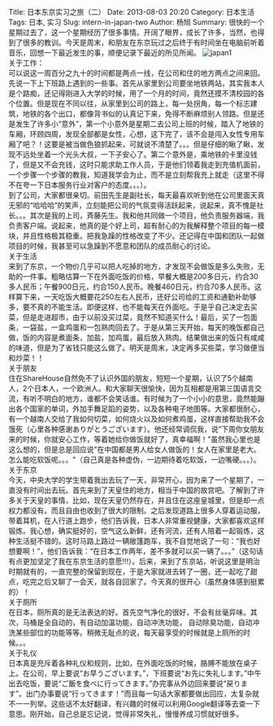 Title: 日本东京实习之旅（二）
Date: 2013-08-03 20:20
Category: 日本生活
Tags: 日本, 实习
Slug: intern-in-japan-two
Author: 杨旭
Summary: 很快的一个星期过去了，这一个星期经历了很多事情。开阔了眼界，成长了许多，当然，也得到了很多的教训。今天是周末，和朋友在东京玩过之后终于有时间坐在电脑前听着音乐，回想一下最近发生的事，顺便记录下最近的所见所闻。
![japan1](https://raw.githubusercontent.com/yangasahi/yangasahi.github.com/master/blogImg/img3.JPG)  
关于工作：  
可以说这一周百分之九十的时间都是两点一线，在公司和住的地方两点之间来回。先说一下上下班路上遇到的一些事。首先从家里到公司要坐地铁两站，其实我本人是个路痴，还记得刚进入大学的时候，用了一个月的时间，竟然还摸不清校园的各个位置。但是现在不同以往，从家里到公司的路上，每一处拐角，每一个标志建筑，地铁的各个出口，都像背书似的认真记下来，免得不断麻烦别人领路。但是还是发生了许多小“意外”，第一个小意外是星期二去公司上班的时候，踏入了地铁的车厢，环顾四周，发现全部都是女性，心想，这下完了，该不会是闯入女性专用车厢了吧？！这要是被当做色狼抓起来，可就说不清楚了。。。但是仔细的瞅了瞅，发现不远处坐着一个光头大叔，一下子安心了。第二个意外是，乘地铁的卡里没钱了，但是又不会充钱，这时只能求助工作人员，于是他们领着我走到充值机面前，一个步骤一个步骤的教我，知道我学会为止，而不是立刻帮我充上就走（这里不得不在夸一下日本服务行业对客户的态度。。。）。     
到了公司，大家都很亲切。前田先生是副社长，每天最喜欢听到他在公司里面天真无邪的“哈哈哈”的笑声，立刻能把公司的气氛变得活跃起来，说起来，真不愧是社长。。。其次是我的上司，斉藤先生。我和他共同做一个项目，他负责服务器端，我负责客户端。说起来，他真的是个好上司，超有耐心的为我解释整个项目的每一模块，并且性格极其稳重。把我急躁的性格改变了不少。还记得在中国和团队一起做项目的时候，我甚至可以急躁到不愿意和团队的成员耐心的讨论。  
关于生活  
来到了东京，一个物价几乎可以把人吃掉的地方，才发现不会做饭是多么失败，无助的一件事。粗略估算一下在外面吃饭的价格，早餐大概是200多日元，约合30多人民币；午餐900日元，约合150人民币。晚餐460日元，约合70多人民币。这样算下来，一天吃饭大概要花250左右人民币，还好公司给的工资和通勤补助够多，要不真的不能生活。即便这样，也不能每天在外面吃。于是乎自己决定去买菜，但是走进超市，由于以前没买过菜，竟然不知道买什么！最后，买了一包面条，一袋盐，一盒鸡蛋和一包熟肉回去了。于是从第三天开始，每天的晚饭都自己做，饭的内容是煮面条，加盐，加鸡蛋，最后放入熟肉。结果做出来的饭只有咸咸的味道，但是为了省钱只能这么做了。明天是周末，决定再多买些菜，学习做便当和炒菜！！   
关于朋友  
住在ShareHouse自然免不了认识外国的朋友，短短一个星期，认识了5个越南人，2个日本人，一个欧洲人。和大家聊天很愉快，因为互相都是用第三国语言交流，有听不明白的地方，谁都不会笑话谁。有时候为了一个小小的意思，竟然能蹦出各个国家的单词，外加手舞足蹈的姿势，以及各种电子地图等。大家都很耐心，有一个越南人交给了我如何切菜，如何烧火以及如何煮鸡蛋，这样直接帮助我不会饿死（心里各种感谢ありがとうございます）。他还经常调侃我，说“下周你女朋友来的时候，你就安心工作，等着她给你做饭就好了，真幸福啊！”虽然我心里也是这么想的，但是总是回应说"在中国都是男人给女人做饭的！女人在家里是老大。怎么能吃软饭呢。。。"（自己真是各种虚伪，一边期待着吃软饭，一边嘴硬。。。）。  
关于东京  
今天，中央大学的学生带着我出去玩了一天，非常开心，因为来了一个星期了，一直没有时间出去玩。首先来到了天皇住的地方，相当于中国的故宫吧。了解到了许多关于天皇的事情，比如，现在天皇仍然存在，并且住在这座皇城里，但是却一点权力都没有。而且自由也收到了很大的限制。之后发现道路上很多人穿着运动服，带着耳机，在人行道上跑步，他们告诉我，日本人非常重视健康，大家都喜欢这样锻炼。我心想，确实挺好的，空气这么新鲜，还有河流，还有人陪着一起锻炼，这种生活挺不错的。这时马路上路过一辆敞篷跑车，我不自觉地说了一句：“我也好想要啊！”，他们告诉我：“在日本工作两年，差不多就可以买一辆了。。。”（这句话有点更加坚定了我在东京生活的意愿!!!）。后来，来到了东京站，听说这里是明治时期就有的，一直完整的保留到现在，于是大家就进去转了一圈，还一起吃了甜点，吃完之后又聊了一会天，就各自回家了。今天真的很开心（虽然身体感到挺累的）！  
关于厕所  
在日本，厕所真的是无法表达的好。首先空气净化的很好，不会有丝毫异味。其次，马桶是全自动的，有自动加温功能，自动冲洗功能， 自动除臭功能，自动冲洗某些部位的功能等等。稍微无耻点的说，每天最享受的时候就是上厕所的时候。。。  
关于礼仪  
日本真是充斥着各种礼仪和规则，比如，在外面吃饭的时候，胳膊不能放在桌子上。在公司，早上要说“お早うございます。”，下班要说“お先に失礼します。”中午出去吃饭，要说“ご飯を食べに行ってきます。”办完事从外边回来要说“戻ります”。出门办事要说“行ってきます！”而且每一句话大家都要做出回应，太复杂就不一一列举。这些话不太好翻译，有兴趣的时候可以利用Google翻译等去查一下意思。刚开始，自己总是忘记说，觉得非常失礼，慢慢养成习惯就好很多。  
